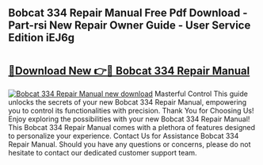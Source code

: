 ## Bobcat 334 Repair Manual Free Pdf Download - Part-rsi New Repair Owner Guide - User Service Edition iEJ6g

# <h2><a href="http://bc82978.oget.top/?id=Bobcat+334+Repair+Manual">🔗Download New 👉🔴 Bobcat 334 Repair Manual</a></h2>

[![Bobcat 334 Repair Manual new download](https://i.imgur.com/5g1atiW.png)](http://bc82978.oget.top/?id=Bobcat+334+Repair+Manual)
Masterful Control This guide unlocks the secrets of your new Bobcat 334 Repair Manual, empowering you to control its functionalities with precision. Thank You for Choosing Us! Enjoy exploring the possibilities with your new Bobcat 334 Repair Manual! This Bobcat 334 Repair Manual comes with a plethora of features designed to personalize your experience. Contact Us for Assistance Bobcat 334 Repair Manual. Should you have any questions or concerns, please do not hesitate to contact our dedicated customer support team.
